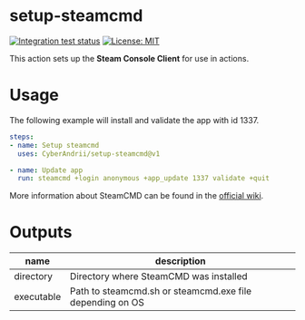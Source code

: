 # setup-steamcmd

[![Integration test status](https://github.com/CyberAndrii/setup-steamcmd/workflows/Integration%20test/badge.svg)](https://github.com/CyberAndrii/setup-steamcmd/actions)
[![License: MIT](https://img.shields.io/github/license/CyberAndrii/setup-steamcmd?label=License)](LICENSE)

This action sets up the **Steam Console Client** for use in actions.

# Usage

The following example will install and validate the app with id 1337.

```yaml
steps:
- name: Setup steamcmd
  uses: CyberAndrii/setup-steamcmd@v1

- name: Update app
  run: steamcmd +login anonymous +app_update 1337 validate +quit
```

More information about SteamCMD can be found in the [official wiki](https://developer.valvesoftware.com/wiki/SteamCMD).

# Outputs

| name       | description                                              |
|------------|----------------------------------------------------------|
| directory  | Directory where SteamCMD was installed                   |
| executable | Path to steamcmd.sh or steamcmd.exe file depending on OS |
